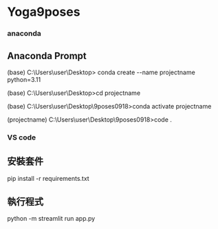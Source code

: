 # Yoga9poses
### anaconda 
## Anaconda Prompt
(base) C:\Users\user\Desktop> conda create --name projectname python=3.11

(base) C:\Users\user\Desktop>cd projectname

(base) C:\Users\user\Desktop\9poses0918>conda activate projectname

(projectname) C:\Users\user\Desktop\9poses0918>code .

### VS code

## 安裝套件
pip install -r requirements.txt

## 執行程式
python -m streamlit run  app.py 
